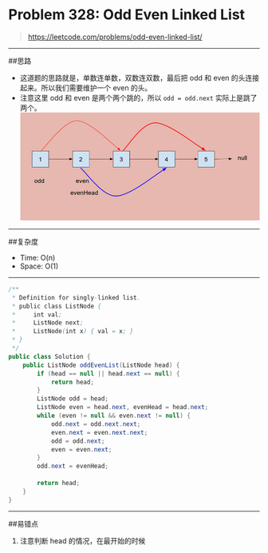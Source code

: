 # Problem 328: Odd Even Linked List

> https://leetcode.com/problems/odd-even-linked-list/

----------
##思路
* 这道题的思路就是，单数连单数，双数连双数，最后把 odd 和 even 的头连接起来。所以我们需要维护一个 even 的头。
* 注意这里 odd 和 even 是两个两个跳的，所以 `odd = odd.next` 实际上是跳了两个。
![](/assets/oddEvenLinkedList.png)

--------
##复杂度
* Time: O(n)
* Space: O(1)
------------


```java
/**
 * Definition for singly-linked list.
 * public class ListNode {
 *     int val;
 *     ListNode next;
 *     ListNode(int x) { val = x; }
 * }
 */
public class Solution {
    public ListNode oddEvenList(ListNode head) {
        if (head == null || head.next == null) {
            return head;
        }
        ListNode odd = head;
        ListNode even = head.next, evenHead = head.next;
        while (even != null && even.next != null) {
            odd.next = odd.next.next;
            even.next = even.next.next;
            odd = odd.next;
            even = even.next;
        }
        odd.next = evenHead;
        
        return head;
    }
}
```
------
##易错点
1. 注意判断 head 的情况，在最开始的时候



